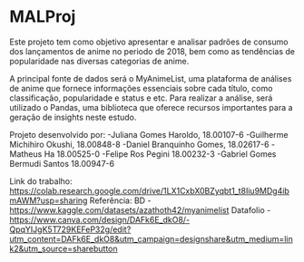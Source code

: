 # MALProj

Este projeto tem como objetivo apresentar e analisar padrões de consumo dos lançamentos de anime no periodo de 2018, bem como as tendências de popularidade nas diversas categorias de anime.

A principal fonte de dados será o MyAnimeList, uma plataforma de análises de anime que fornece informações essenciais sobre cada título, como classificação, popularidade e status e etc. Para realizar a análise, será utilizado o Pandas, uma biblioteca que oferece recursos importantes para a geração de insights neste estudo.


Projeto desenvolvido por: 
-Juliana Gomes Haroldo, 18.00107-6
-Guilherme Michihiro Okushi, 18.00848-8
-Daniel Branquinho Gomes, 18.02617-6
-Matheus Ha 18.00525-0
-Felipe Ros Pegini 18.00232-3
-Gabriel Gomes Bermudi Santos 18.00947-6

Link do trabalho: https://colab.research.google.com/drive/1LX1CxbX0BZyqbt1_t8Iiu9MDg4ibmAWM?usp=sharing
Referência: 
BD - https://www.kaggle.com/datasets/azathoth42/myanimelist
Datafolio - https://www.canva.com/design/DAFk6E_dkO8/-QpqYIJgK5T729KEFeP32g/edit?utm_content=DAFk6E_dkO8&utm_campaign=designshare&utm_medium=link2&utm_source=sharebutton
